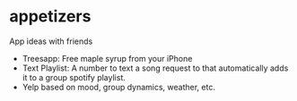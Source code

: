 # appetizers
App ideas with friends

* Treesapp: Free maple syrup from your iPhone
* Text Playlist: A number to text a song request to that automatically adds it to a group spotify playlist.
* Yelp based on mood, group dynamics, weather, etc.